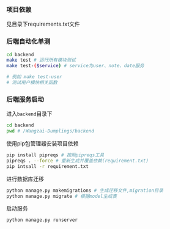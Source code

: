 ### 项目依赖
见目录下requirements.txt文件

### 后端自动化单测
```bash
cd backend
make test # 运行所有模块测试
make test-($service) # service为user、note、date服务

# 例如 make test-user 
# 测试用户模块相关函数
```

### 后端服务启动

进入`backend`目录下
```bash
cd backend
pwd # /Wangzai-Dumplings/backend
```

使用pip包管理器安装项目依赖
```bash
pip install pipreqs # 按照pipreqs工具
pipreqs . --force # 重新生成并覆盖依赖(requirement.txt)
pip intsall -r requirement.txt
```

进行数据库迁移
```bash
python manage.py makemigrations # 生成迁移文件,migration目录
python manage.py migrate # 根据model生成表
```

启动服务

```bash
python manage.py runserver
```